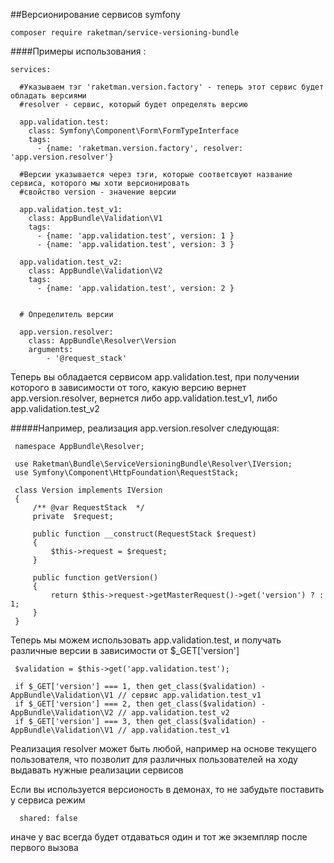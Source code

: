 
##Версионирование сервисов symfony


    composer require raketman/service-versioning-bundle

####Примеры использования :

    
	services:
	    
	  #Указываем тэг 'raketman.version.factory' - теперь этот сервис будет обладать версиями
      #resolver - сервис, который будет определять версию
      
      app.validation.test:
        class: Symfony\Component\Form\FormTypeInterface
        tags:
          - {name: 'raketman.version.factory', resolver: 'app.version.resolver'}
    
      #Версии указывается через тэги, которые соответсвуют название сервиса, которого мы хоти версионировать
      #свойство version - значение версии
    
      app.validation.test_v1:
        class: AppBundle\Validation\V1
        tags:
          - {name: 'app.validation.test', version: 1 }
          - {name: 'app.validation.test', version: 3 }
    
      app.validation.test_v2:
        class: AppBundle\Validation\V2
        tags:
          - {name: 'app.validation.test', version: 2 }
		
		
	  # Определитель версии
	  	
      app.version.resolver:
        class: AppBundle\Resolver\Version
        arguments:
            - '@request_stack'
            
            
            
Теперь вы обладается сервисом app.validation.test, при получении которого в зависимости от того, какую версию вернет
app.version.resolver, вернется либо app.validation.test_v1, либо app.validation.test_v2

#####Например, реализация app.version.resolver следующая:

     namespace AppBundle\Resolver;
    
     use Raketman\Bundle\ServiceVersioningBundle\Resolver\IVersion;
     use Symfony\Component\HttpFoundation\RequestStack;

     class Version implements IVersion
     {
         /** @var RequestStack  */
         private  $request;
     
         public function __construct(RequestStack $request)
         {
             $this->request = $request;
         }
     
         public function getVersion()
         {
             return $this->request->getMasterRequest()->get('version') ? : 1;
         }
     }
    

Теперь мы можем использовать app.validation.test, и получать различные версии в зависимости от $_GET['version']

	 $validation = $this->get('app.validation.test');
	 
	 if $_GET['version'] === 1, then get_class($validation) - AppBundle\Validation\V1 // сервис app.validation.test_v1
	 if $_GET['version'] === 2, then get_class($validation) - AppBundle\Validation\V2 // app.validation.test_v2
	 if $_GET['version'] === 3, then get_class($validation) - AppBundle\Validation\V1 // app.validation.test_v1

	
Реализация resolver может быть любой, например на основе текущего пользователя, что позволит для различных пользователей 
на ходу выдавать нужные реализации сервисов



Если вы используется версионость в демонах, то не забудьте поставить у сервиса режим 
     
      shared: false
      
иначе у вас всегда будет отдаваться один и тот же экземпляр после первого вызова